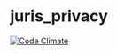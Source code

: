 # juris_privacy
[![Code Climate](https://codeclimate.com/github/NemboWeb/juris_privacy/badges/gpa.svg)](https://codeclimate.com/github/NemboWeb/juris_privacy)
